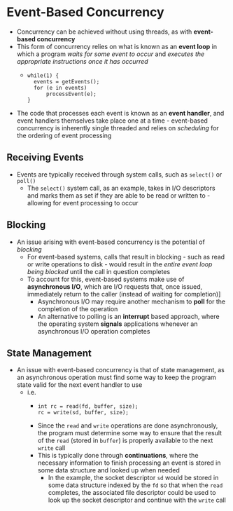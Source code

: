 # Event-Based Concurrency
- Concurrency can be achieved without using threads, as with **event-based concurrency**
- This form of concurrency relies on what is known as an **event loop** in which a program *waits for some event to occur* and *executes the appropriate instructions once it has occurred*
    -     while(1) {
            events = getEvents();
            for (e in events)
                processEvent(e);
          }
- The code that processes each event is known as an **event handler**, and event handlers themselves take place one at a time - event-based concurrency is inherently single threaded and relies on *scheduling* for the ordering of event processing
## Receiving Events
- Events are typically received through system calls, such as `select()` or `poll()`
    - The `select()` system call, as an example, takes in I/O descriptors and marks them as set if they are able to be read or written to - allowing for event processing to occur
## Blocking
- An issue arising with event-based concurrency is the potential of *blocking*
    - For event-based systems, calls that result in blocking - such as read or write operations to disk - would result in the *entire event loop being blocked* until the call in question completes
    - To account for this, event-based systems make use of **asynchronous I/O**, which are I/O requests that, once issued, immediately return to the caller (instead of waiting for completion)]
        - Asynchronous I/O may require another mechanism to **poll** for the completion of the operation
        - An alternative to polling is an **interrupt** based approach, where the operating system **signals** applications whenever an asynchronous I/O operation completes
## State Management
- An issue with event-based concurrency is that of state management, as an asynchronous operation must find some way to keep the program state valid for the next event handler to use
    - i.e. 
        -     int rc = read(fd, buffer, size);
              rc = write(sd, buffer, size);
        - Since the `read` and `write` operations are done asynchronously, the program must determine some way to ensure that the result of the `read` (stored in `buffer`) is properly available to the next `write` call
        - This is typically done through **continuations**, where the necessary information to finish processing an event is stored in some data structure and looked up when needed
            - In the example, the socket descriptor `sd` would be stored in some data structure indexed by the `fd` so that when the `read` completes, the associated file descriptor could be used to look up the socket descriptor and continue with the `write` call 